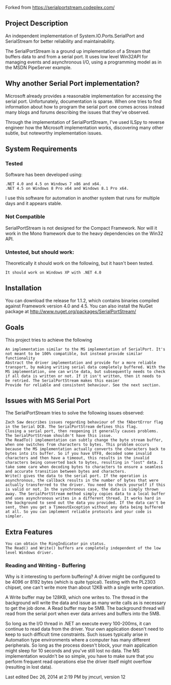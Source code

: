 Forked from https://serialportstream.codeplex.com/

## Project Description
An independent implementation of System.IO.Ports.SerialPort and SerialStream for better reliability and maintainability.

The SerialPortStream is a ground up implementation of a Stream that buffers data to and from a serial port. It uses low level Win32API for managing events and asynchronous I/O, using a programming model as in the MSDN PipeServer example.

## Why another Serial Port implementation?
Microsoft already provides a reasonable implementation for accessing the serial port. Unfortunately, documentation is sparse. When one tries to find information about how to program the serial port one comes across instead many blogs and forums describing the issues that they've observed.

Through the implementation of SerialPortStream, I've used ILSpy to reverse engineer how the Microsoft implementation works, discovering many other subtle, but noteworthy implementation issues.
## System Requirements
### Tested
Software has been developed using:

    .NET 4.0 and 4.5 on Windows 7 x86 and x64.
    .NET 4.5 on Windows 8 Pro x64 and Windows 8.1 Pro x64.


I use this software for automation in another system that runs for multiple days and it appears stable.
### Not Compatible
SerialPortStream is not designed for the Compact Framework. Nor will it work in the Mono framework due to the heavy dependencies on the Win32 API.
### Untested, but should work:
Theoretically it should work on the following, but it hasn't been tested.

    It should work on Windows XP with .NET 4.0

## Installation
You can download the release for 1.1.2, which contains binaries compiled against Framework version 4.0 and 4.5. You can also install the NuGet package at http://www.nuget.org/packages/SerialPortStream/
## Goals
This project tries to achieve the following

    An implementation similar to the MS implementation of SerialPort. It's not meant to be 100% compatible, but instead provide similar functionality
    Abstract the driver implementation and provide for a more reliable transport, by making writing serial data completely buffered. With the MS implementation, one can write data, but subsequently needs to check if all data is written or not. If it isn't written, then it needs to be retried. The SerialPortStream makes this easier
    Provide for reliable and consistent behaviour. See the next section.

## Issues with MS Serial Port
The SerialPortStream tries to solve the following issues observed:

    Zach Saw describes issues regarding behaviour of the fAbortError flag in the Serial DCB. The SerialPortStream defines this flag.
    Closing a serial port, then reopening it generally causes problems. The SerialPortStream shouldn't have this issue.
    The ReadTo() implementation can subtly change the byte stream buffer, when one switches from characters to bytes. This problem occurs because the MS implementation actually converts the characters back to bytes into its buffer. So if you have UTF8, decoded some invalid characters and then have a timeout, this results in the invalid characters being converted back to bytes, resulting in "lost" data. I take some care when decoding bytes to characters to ensure a seamless and accurate transition between bytes and characters.
    Write() gives the data to the serial port. If the operation is asynchronous, the callback results in the number of bytes that were actually transferred to the driver. You need to check yourself if this is valid or not. In the synchronous case, the data is simply thrown away. The SerialPortStream method simply copies data to a local buffer and uses asynchronous writes in a different thread. It works hard in the background to send out the data you provided. If the data can't be sent, then you get a TimeoutException without any data being buffered at all. So you can implement reliable protocols and your code is simpler.

## Extra Features

    You can obtain the RingIndicator pin status.
    The Read() and Write() buffers are completely independent of the low level Windows driver. 

### Reading and Writing - Buffering
Why is it interesting to perform buffering? A driver might be configured to be 4096 or 8192 bytes (which is quite typical). Testing with the PL2303 chipset, one can't write more than about 12KB with a single write operation.

A Write buffer may be 128KB, which one writes to. The thread in the background will write the data and issue as many write calls as is necessary to get the job done. A Read buffer may be 5MB. The background thread will read from the serial port when ever data arrives and buffers into the 5MB.

So long as the I/O thread in .NET an execute every 100-200ms, it can continue to read data from the driver. Your own application doesn't need to keep to such difficult time constraints. Such issues typically arise in Automation type environments where a computer has many different peripherals. So long as the process doesn't block, your main application might sleep for 10 seconds and you've still lost no data. The MS implementation wouldn't be so simple, you have to make sure that you perform frequent read operations else the driver itself might overflow (resulting in lost data).

Last edited Dec 26, 2014 at 2:19 PM by jmcurl, version 12
